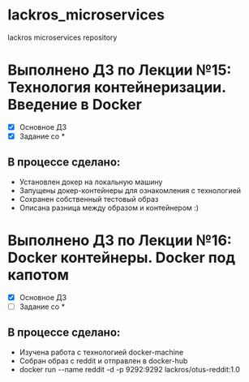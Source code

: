 # lackros_microservices
lackros microservices repository

# Выполнено ДЗ по Лекции №15: Технология контейнеризации. Введение в Docker

 - [X] Основное ДЗ
 - [X] Задание со *

## В процессе сделано:
 - Установлен докер на локальную машину
 - Запущены докер-контейнеры для ознакомления с технологией
 - Сохранен собственный тестовый образ
 - Описана разница между образом и контейнером :)


# Выполнено ДЗ по Лекции №16: Docker контейнеры. Docker под капотом

 - [X] Основное ДЗ
 - [ ] Задание со *

## В процессе сделано:
 - Изучена работа с технологией docker-machine
 - Собран образ с reddit и отправлен в docker-hub
 - docker run --name reddit -d -p 9292:9292 lackros/otus-reddit:1.0
